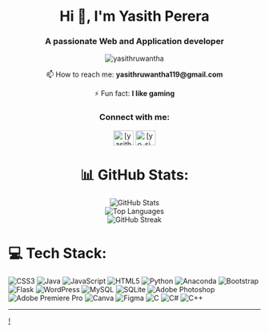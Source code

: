 <h1 align="center">Hi 👋, I'm Yasith Perera</h1>
<h3 align="center">A passionate Web and Application developer</h3>

<p align="center"> <img src="https://komarev.com/ghpvc/?username=yasithruwantha&label=Profile%20views&color=0e75b6&style=flat" alt="yasithruwantha" /> </p>

<p align="center"> 📫 How to reach me: <strong>yasithruwantha119@gmail.com</strong></p>

<p align="center"> ⚡ Fun fact: <strong>I like gaming</strong></p>

<h3 align="center">Connect with me:</h3>
<p align="center">
<a href="https://linkedin.com/in/yasith perera" target="blank"><img align="center" src="https://raw.githubusercontent.com/rahuldkjain/github-profile-readme-generator/master/src/images/icons/Social/linked-in-alt.svg" alt="[yasith perera](https://www.linkedin.com/in/yasith-perera-901ab61b1/)" height="30" width="40" /></a>
<a href="https://instagram.com/yo_si_th_" target="blank"><img align="center" src="https://raw.githubusercontent.com/rahuldkjain/github-profile-readme-generator/master/src/images/icons/Social/instagram.svg" alt="[yo_si_th_](https://www.instagram.com/yo_si_th_/?hl=en)" height="30" width="40" /></a>
</p>

<h1 align="center">📊 GitHub Stats:</h1>
<p align="center">
  <img src="https://github-readme-stats.vercel.app/api?username=yasithruwantha&show_icons=true&theme=radical" alt="GitHub Stats" />
  <br/>
  <img src="https://github-readme-stats.vercel.app/api/top-langs/?username=yasithruwantha&layout=compact&theme=radical" alt="Top Languages" />
  <br/>
  <img src="https://github-readme-streak-stats.herokuapp.com/?user=yasithruwantha&theme=radical" alt="GitHub Streak" />
</p>

# 💻 Tech Stack:
![CSS3](https://img.shields.io/badge/css3-%231572B6.svg?style=for-the-badge&logo=css3&logoColor=white) ![Java](https://img.shields.io/badge/java-%23ED8B00.svg?style=for-the-badge&logo=openjdk&logoColor=white) ![JavaScript](https://img.shields.io/badge/javascript-%23323330.svg?style=for-the-badge&logo=javascript&logoColor=%23F7DF1E) ![HTML5](https://img.shields.io/badge/html5-%23E34F26.svg?style=for-the-badge&logo=html5&logoColor=white) ![Python](https://img.shields.io/badge/python-3670A0?style=for-the-badge&logo=python&logoColor=ffdd54) ![Anaconda](https://img.shields.io/badge/Anaconda-%2344A833.svg?style=for-the-badge&logo=anaconda&logoColor=white) ![Bootstrap](https://img.shields.io/badge/bootstrap-%238511FA.svg?style=for-the-badge&logo=bootstrap&logoColor=white) ![Flask](https://img.shields.io/badge/flask-%23000.svg?style=for-the-badge&logo=flask&logoColor=white) ![WordPress](https://img.shields.io/badge/WordPress-%23117AC9.svg?style=for-the-badge&logo=WordPress&logoColor=white) ![MySQL](https://img.shields.io/badge/mysql-4479A1.svg?style=for-the-badge&logo=mysql&logoColor=white) ![SQLite](https://img.shields.io/badge/sqlite-%2307405e.svg?style=for-the-badge&logo=sqlite&logoColor=white) ![Adobe Photoshop](https://img.shields.io/badge/adobe%20photoshop-%2331A8FF.svg?style=for-the-badge&logo=adobe%20photoshop&logoColor=white) ![Adobe Premiere Pro](https://img.shields.io/badge/Adobe%20Premiere%20Pro-9999FF.svg?style=for-the-badge&logo=Adobe%20Premiere%20Pro&logoColor=white) ![Canva](https://img.shields.io/badge/Canva-%2300C4CC.svg?style=for-the-badge&logo=Canva&logoColor=white) ![Figma](https://img.shields.io/badge/figma-%23F24E1E.svg?style=for-the-badge&logo=figma&logoColor=white) ![C](https://img.shields.io/badge/c-%2300599C.svg?style=for-the-badge&logo=c&logoColor=white) ![C#](https://img.shields.io/badge/c%23-%23239120.svg?style=for-the-badge&logo=csharp&logoColor=white) ![C++](https://img.shields.io/badge/c++-%2300599C.svg?style=for-the-badge&logo=c%2B%2B&logoColor=white)

---
[!](https://visitcount.itsvg.in)

<!-- Proudly created with GPRM ( https://gprm.itsvg.in ) -->
